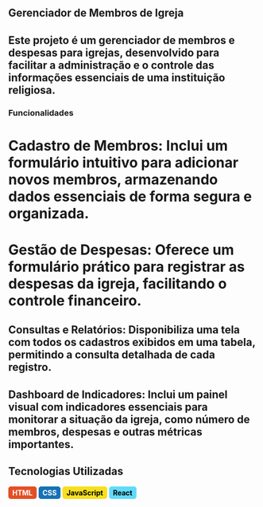 ## Gerenciador de Membros de Igreja
## Este projeto é um gerenciador de membros e despesas para igrejas, desenvolvido para facilitar a administração e o controle das informações essenciais de uma instituição religiosa.

### Funcionalidades
# Cadastro de Membros: Inclui um formulário intuitivo para adicionar novos membros, armazenando dados essenciais de forma segura e organizada.
# Gestão de Despesas: Oferece um formulário prático para registrar as despesas da igreja, facilitando o controle financeiro.
## Consultas e Relatórios: Disponibiliza uma tela com todos os cadastros exibidos em uma tabela, permitindo a consulta detalhada de cada registro.
## Dashboard de Indicadores: Inclui um painel visual com indicadores essenciais para monitorar a situação da igreja, como número de membros, despesas e outras métricas importantes.

## Tecnologias Utilizadas

<p>
    <span style="display: inline-block; background-color: #E34F26; color: white; padding: 4px 8px; border-radius: 5px; font-size: 14px; font-weight: bold;">HTML</span>
    <span style="display: inline-block; background-color: #1572B6; color: white; padding: 4px 8px; border-radius: 5px; font-size: 14px; font-weight: bold;">CSS</span>
    <span style="display: inline-block; background-color: #F7DF1E; color: black; padding: 4px 8px; border-radius: 5px; font-size: 14px; font-weight: bold;">JavaScript</span>
    <span style="display: inline-block; background-color: #61DAFB; color: black; padding: 4px 8px; border-radius: 5px; font-size: 14px; font-weight: bold;">React</span>
</p>
